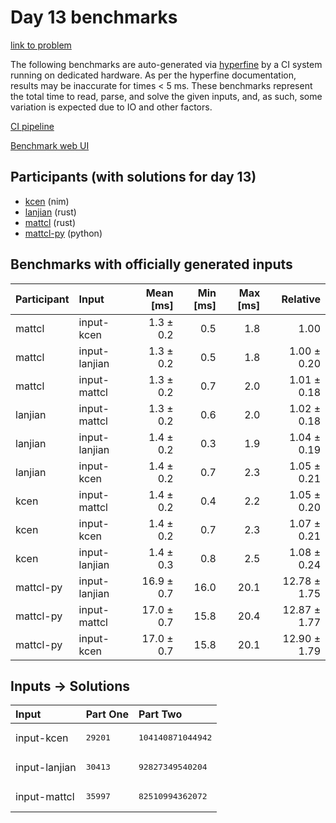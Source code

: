 # Day 13 benchmarks

[link to problem](https://adventofcode.com/2024/day/13)

The following benchmarks are auto-generated via
[hyperfine](https://github.com/sharkdp/hyperfine) by a CI system running on
dedicated hardware. As per the hyperfine documentation, results may be
inaccurate for times < 5 ms. These benchmarks represent the total time to read,
parse, and solve the given inputs, and, as such, some variation is expected due
to IO and other factors.

[CI pipeline](http://ci.papercode.net:8080/teams/main/pipelines/aoc2024)

[Benchmark web UI](https://aoc.ancalagon.black)


## Participants (with solutions for day 13)

- [kcen](https://github.com/kcen/aoc2024) (nim)
- [lanjian](https://github.com/lanjian/aoc-2024) (rust)
- [mattcl](https://github.com/mattcl/aoc2024) (rust)
- [mattcl-py](https://github.com/mattcl/aoc2024-py) (python)


## Benchmarks with officially generated inputs

| Participant | Input | Mean [ms] | Min [ms] | Max [ms] | Relative |
|:---|:---|---:|---:|---:|---:|
| mattcl | input-kcen | 1.3 ± 0.2 | 0.5 | 1.8 | 1.00 |
| mattcl | input-lanjian | 1.3 ± 0.2 | 0.5 | 1.8 | 1.00 ± 0.20 |
| mattcl | input-mattcl | 1.3 ± 0.2 | 0.7 | 2.0 | 1.01 ± 0.18 |
| lanjian | input-mattcl | 1.3 ± 0.2 | 0.6 | 2.0 | 1.02 ± 0.18 |
| lanjian | input-lanjian | 1.4 ± 0.2 | 0.3 | 1.9 | 1.04 ± 0.19 |
| lanjian | input-kcen | 1.4 ± 0.2 | 0.7 | 2.3 | 1.05 ± 0.21 |
| kcen | input-mattcl | 1.4 ± 0.2 | 0.4 | 2.2 | 1.05 ± 0.20 |
| kcen | input-kcen | 1.4 ± 0.2 | 0.7 | 2.3 | 1.07 ± 0.21 |
| kcen | input-lanjian | 1.4 ± 0.3 | 0.8 | 2.5 | 1.08 ± 0.24 |
| mattcl-py | input-lanjian | 16.9 ± 0.7 | 16.0 | 20.1 | 12.78 ± 1.75 |
| mattcl-py | input-mattcl | 17.0 ± 0.7 | 15.8 | 20.4 | 12.87 ± 1.77 |
| mattcl-py | input-kcen | 17.0 ± 0.7 | 15.8 | 20.1 | 12.90 ± 1.79 |


## Inputs -> Solutions

| Input | Part One | Part Two |
|:---|:---|:---|
|input-kcen|<pre>29201</pre>|<pre>104140871044942</pre>|
|input-lanjian|<pre>30413</pre>|<pre>92827349540204</pre>|
|input-mattcl|<pre>35997</pre>|<pre>82510994362072</pre>|
